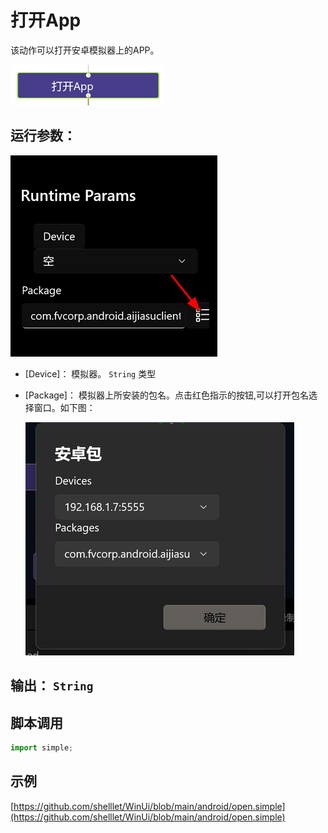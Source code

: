 # 打开App 
该动作可以打开安卓模拟器上的APP。


![param](./images/2022-12-03_123921.png ':size=90%')

## 运行参数：
![param](./images/2022-12-03_124622.png ':size=90%')

* [Device]： 模拟器。 `String` 类型
* [Package]： 模拟器上所安装的包名。点击红色指示的按钮,可以打开包名选择窗口。如下图：

  ![param](./images/2022-12-03_124513.png ':size=90%')

## 输出： `String`


## 脚本调用

```python
import simple;


```

## 示例

[https://github.com/shelllet/WinUi/blob/main/android/open.simple](https://github.com/shelllet/WinUi/blob/main/android/open.simple)
